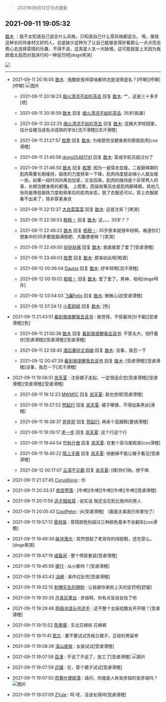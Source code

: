 > 2021年09月12日10点更新
<link rel="stylesheet" href="https://cdn.jsdelivr.net/gh/taotie6/sampleJSON@main/css/photo_show.css">
<meta name="referrer" content="no-referrer" />


 ## 2021-09-11 19:05:32 

 [㪚木](https://www.coolapk.com/feed/29918502?shareKey=NDEyZDFjMjAzNmU2NjEzYzk5YjI~) ：我不太知道自己适合什么风格，只知道自己什么穿风格都适合。
唉，像我这种长的帅身材又好的人，总是缺少这种为了让自己能够变得好看那么一点点而去费心去选择穿搭的乐趣，不得不说，这真是人生一大缺憾。这可能就是上天因为我颜值太高而对我进行的一种惩罚吧[doge笑哭] 

<div class="album">
<img class="img-item" src="https://image.coolapk.com/feed/2020/0606/14/1081091_de9d83ca_5630_6591@353x200.gif" />
</div>

 ------- 

- 2021-09-11 20:16:05 [㪚木](uid=1081091) : 我酷安首帅穿啥都帅岂是浪得虚名？[哼唧][哼唧][哼唧] ![图片](https://image.coolapk.com/feed/2021/0911/20/1081091_a81a8fdf_2564_1791@2155x1437.jpeg)

    - 2021-09-11 20:18:23 [烟火清凉不如吃茶去](uid=4279524) 回复 [㪚木](uid=1081091): 艹，这是三十多岁[喷] 

    - 2021-09-11 20:18:59 [㪚木](uid=1081091) 回复 [烟火清凉不如吃茶去](uid=4279524): 35岁[抠鼻] 

    - 2021-09-11 20:22:25 [烟火清凉不如吃茶去](uid=4279524) 回复 [㪚木](uid=1081091): 这搁大学校园里，估计会被当成有点成熟的学长[流汗滑稽][流汗滑稽] 

    - 2021-09-11 21:27:57 [胜寒](uid=621479) 回复 [㪚木](uid=1081091): 为啥感觉没健身房的那股肌肉[cos滑稽] 

    - 2021-09-11 21:45:56 [dong25461741](uid=1268657) 回复 [㪚木](uid=1081091): 穿成宇航员就过分了 

    - 2021-09-11 21:46:50 [㪚木](uid=1081091) 回复 [胜寒](uid=621479): 因为一是穿衣显瘦。二是巅峰期的肌肉需要长期维持，锻炼的力度频率一下降，肌肉纬度就会缩小人就会瘦一些。如果一段时间内再加加紧，又会回来。肌肉的维持是个非常熬人的事，长期泡健身房的都懂。
上图里，西装和黄风衣是肌肉巅峰期，其他几张则是降低锻炼力度和频率后的肌肉状态，脱了衣服还可以<!--break-->，穿上衣服就看不出来了，除非穿紧身衣 

    - 2021-09-11 22:12:27 [大白菜菜菜](uid=2081020) 回复 [㪚木](uid=1081091): 这是沈哥？[笑哭] 

    - 2021-09-11 22:38:53 [栢栢丶](uid=1105142) 回复 [㪚木](uid=1081091): 这，，，35岁？？ 

    - 2021-09-11 22:48:22 [㪚木](uid=1081091) 回复 [栢栢丶](uid=1105142): 35岁原本就很年轻啊，难道你们想象中的35岁都是脑满肠肥、大腹便便嘛？[笑哭] 

    - 2021-09-11 22:49:00 [哒哒哒酱](uid=3456742) 回复 [㪚木](uid=1081091): 我直接爱了爱了[受虐滑稽] 

    - 2021-09-11 23:49:03 [胜寒](uid=621479) 回复 [㪚木](uid=1081091): 原来如此呀[喝酒] 

    - 2021-09-12 00:06:04 [Daulxs](uid=1979820) 回复 [㪚木](uid=1081091): 好年轻啊[流汗滑稽] 

    - 2021-09-12 00:19:02 [栢栢丶](uid=1105142) 回复 [㪚木](uid=1081091): 爱了爱了，男神，哈哈[doge呵斥] 

    - 2021-09-12 03:54:03 [飞廉Felix](uid=900024) 回复 [㪚木](uid=1081091): 微微心动[受虐滑稽] 

    - 2021-09-12 07:24:12 [小茗姐姐](uid=2225525) 回复 [㪚木](uid=1081091): [色] 

- 2021-09-11 21:43:51 [看到我提醒我去读书](uid=2577914) : 我觉得，不穿最帅[针不戳][受虐滑稽][色] 

    - 2021-09-11 21:50:38 [㪚木](uid=1081091) 回复 [看到我提醒我去读书](uid=2577914): 不穿太大，怕吓着你[受虐滑稽][受虐滑稽][受虐滑稽] 

    - 2021-09-11 22:58:45 [酒后暴哒丈母娘](uid=958361) 回复 [㪚木](uid=1081091): 没事，我忍一下 

    - 2021-09-12 00:47:39 [看到我提醒我去读书](uid=2577914) 回复 [㪚木](uid=1081091): [受虐滑稽][受虐滑稽]没事，我忍一下[流汗滑稽] 

- 2021-09-11 19:08:51 [岚天夏](uid=1974131) : 沈哥裙子走起，一定很适合您[受虐滑稽][受虐滑稽][受虐滑稽][受虐滑稽] 

    - 2021-09-11 19:12:23 [MWM1C](uid=3295376) 回复 [岚天夏](uid=1974131): 我也觉得[受虐滑稽] 

    - 2021-09-11 19:27:52 [然起行](uid=2111263) 回复 [岚天夏](uid=1974131): 裙子哪够，不得加条黑丝[滑稽] 

    - 2021-09-11 19:38:37 [戼戼戼](uid=4044548) 回复 [然起行](uid=2111263): 再来个高跟鞋[墨镜滑稽] 

    - 2021-09-11 19:39:17 [差一步](uid=1514959) 回复 [岚天夏](uid=1974131): 这个行这个行 

    - 2021-09-11 19:44:54 [竹秋什叁](uid=2319428) 回复 [岚天夏](uid=1974131): 在套个双马尾假发[cos滑稽] 

    - 2021-09-11 19:45:22 [陌上无极](uid=1205770) 回复 [岚天夏](uid=1974131): 快删掉不能让嫂子看见[受虐滑稽] 

    - 2021-09-12 00:17:07 [云深不见鹿](uid=630963) 回复 [岚天夏](uid=1974131): [噗]你们呐，想干嘛 

- 2021-09-11 21:27:45 [CyrusKong](uid=636042) : 😍 

- 2021-09-11 20:33:37 [夜空堕落](uid=2633793) : [牛啤][牛啤][牛啤][牛啤][牛啤][受虐滑稽] 

- 2021-09-11 20:11:59 [适才相戏耳](uid=2363272) : 说实话 我还没见到比我帅的男人 

- 2021-09-11 20:05:43 [CoolPeter](uid=1437066) : jk[受虐滑稽]
（画面太美我已经害怕了） 

- 2021-09-11 19:57:13 [曾祥昊](uid=6695078) : 穿搭颜色别超过三种颜色基本不会翻车[cos滑稽] 

- 2021-09-11 19:49:39 [脉冲激光](uid=1825566) : 突然想起了老哥你的绿胶鞋，还在穿么。[doge笑哭] 

- 2021-09-11 19:47:19 [咸鱼闲](uid=3783511) : 整个悍匪套装[受虐滑稽] 

- 2021-09-11 19:45:56 [捷行](uid=1629443) : 从小都帅？[受虐滑稽] 

- 2021-09-11 19:43:43 [決絕](uid=2288436) : 来件红肚兜[受虐滑稽] 

- 2021-09-11 19:32:15 [刺猬先生的拥抱](uid=1822744) : 让我替你承担上天的惩罚吧[舒服] 

- 2021-09-11 19:30:35 [丹青灰墨白](uid=2140945) : 彦祖啊，你有点盲目自信了吧 

- 2021-09-11 19:29:46 [网络冲浪头号选手](uid=1864467) : 这不整个女装给酷友开开眼？[受虐滑稽] 

- 2021-09-11 19:15:52 [陈墨魇](uid=1228800) : 东北花棉袄 花棉裤 

- 2021-09-11 19:11:41 [若忘](uid=459610) : 要不要试试苏格兰裙子，正经的男装😎 

- 2021-09-11 19:08:26 [深山皮肤](uid=1835149) : 女装试试[受虐滑稽] 

- 2021-09-11 19:07:59 [百潼](uid=3160261) : 不说了不说了，放工了[受虐滑稽] ![图片](https://image.coolapk.com/feed/2021/0911/19/3160261_ebdd3a1f_8477_9759@540x918.jpeg)

- 2021-09-11 19:07:59 [远镇](uid=1471248) : 在，穿个裙子试试[受虐滑稽] 

- 2021-09-11 19:07:50 [而黄叶便碎落](uid=2845514) : 请问，你就是人称吴彦祖的吴彦祖吗？ ![图片](https://image.coolapk.com/feed/2021/0911/19/2845514_7e578a54_8469_0461@400x217.gif)

- 2021-09-11 19:07:09 [ZYule](uid=3305245) : 呵 呸，活该长得帅[受虐滑稽] 

